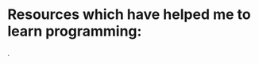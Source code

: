 # Resources which have helped me to learn programming:
.
<!---Follow the following format to maintain uniformity:.
.
  I [Abhushan Adhikari Joshi(https://github.com/abhu-A-J) recommend [FreeCodeCamp](https://www.freecodecamp.org/).
.
.
.
  I [capturethemoon](https://github.com/capturethemoon) recommend [The Net Ninja](https://www.youtube.com/channel/UCW5YeuERMmlnqo4oq8vwUpg).
.
I [Nabeel Ahmed Khan](https://github.com/n4beel) recommend [learnux.io to learn about UI/UX techniques](https://learnux.io).
.
I [Osama Muhammad](https://github.com/osamamuhammad) recommend [Codelabs for Android Development](https://codelabs.developers.google.com).
.
I [Khuzama Shahid](https://github.com/khuzama98) recommend [Scrimba for React.js](https://scrimba.com/g/glearnreact).
.
I [Nic M](https://github.com/nicm42) recommend [Flexbox Zombies](https://mastery.games/p/flexbox-zombies).
.
I [Swayam Samyak Debasis](https://github.com/nicm42) recommend [Beginner level Devlopment](https://www.w3schools.com/).
.
I [Matthew Francis](https://github.com/mafro28) recommend [MDN Web Docs](https://developer.mozilla.org/en-US/docs/Web).

I [Brandon C](https://github.com/Bculp) recommend [Git Guide](http://rogerdudler.github.io/git-guide/).

I [Meghna](https://github.com/meghnareddy1999) recommend [Flexbox froggy to practise flexbox](https://flexboxfroggy.com/).

I [Ley2717] recommend [Pluralsight for gdfgreat video training ](https://app.pluralsight.com/).

I [Rafael Mendoza](https://github.com/rcode321) recommend [How to learn AI/Artificial Intelligence](https://www.edx.org/professional-certificate/microsoft-artificial-intelligence).dfgfd
.
.
I [Radadiya Mohit](https://github.com/RaDaDiYaMoHiT) recommend [Beginner level for Java Developer](https://www.javatpoint.com/java-tutorial/).
.
I [Kushantha Charuka](https://github.com/Kushiya) recommend [Learn to UI Designing](https://learnui.design/).

I [Kushantha Charuka](https://github.com/Kushiya) recommend [Learn to code in HTML](https://www.codecademy.com/learn/learn-html).

I [Jerrin Dawny](https://github.com/Jdon707) recommend [W3Schools](https://www.w3schools.com/).

I [Hardik Agarwal](https://github.com/Hardikag17) recommend [stackoverflow to Ask any questions about programming](https://stackoverflow.com/).
.
I [Hardik Agarwal](https://github.com/Hardikag17) recommend [hackerrank to practice competitive programming](https://www.hackerrank.com).

I [anis dabdi](https://github.com/ansdb) recommend [Test you JS RegExp skills with this test & know your rank](play.inginf.units.it).
.
.
I [Dony Cisneros](https://github.com/donycisneros) recommend [Flavio Copes's blog](https://flaviocopes.com/).

I [Dony Cisneros](https://github.com/donycisneros) recommend [Udacity courses free and paid](https://www.udacity.com/courses/all).

I [anis dabdi](https://github.com/ansdb) recommend [Cool competitive programming website to test your problem solving skills](https://www.codewars.com).
.
 I [capturethemoon](https://github.com/capturethemoon) recommend [Tutorial: Intro to React](https://reactjs.org/tutorial/tutorial.html).
.
I [Arsalan Fakhar Siddiqui ](https://github.com/arsalanfakhar) recommend [Youtube](https://www.youtube.com/watch?v=IsLyduxZ9sc&list=PLX9Zi6XTqOKQ7TdRz0QynGIKuMV9Q2H8E).
.
I [Arsalan Fakhar Siddiqui ](https://github.com/arsalanfakhar) recommend [Udemy](https://www.udemy.com/course/android-architecture-componentsmvvm-with-dagger-retrofit/).
.
I [Arsalan Fakhar Siddiqui ](https://github.com/arsalanfakhar) recommend [W3Schools](https://www.w3schools.com/sql/).
.
I [Pravallika Kura](https://github.com/PravallikaKura) recommend [Florin Pop project ideas to work on side projects](https://github.com/florinpop17/app-ideas).
.
.
I [Ricci](https://github.com/riccikl) recommend [Learn JavaScript with "You-Dont-Know-JS"](https://github.com/getify/You-Dont-Know-JS).

I [Nisheanthan] (https://github.com/Nisheanthan) recommend [Java course for beginners by Edureka via YouTube](https://www.youtube.com/watch?v=hBh_CC5y8-s).
.Good luck
.
